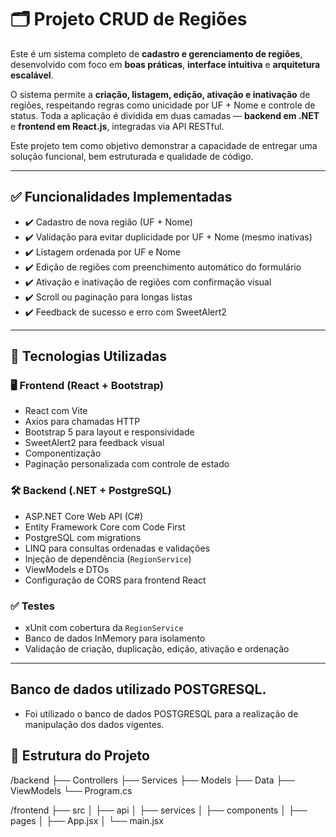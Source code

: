 # 🗂️ Projeto CRUD de Regiões

Este é um sistema completo de **cadastro e gerenciamento de regiões**, desenvolvido com foco em **boas práticas**, **interface intuitiva** e **arquitetura escalável**.

O sistema permite a **criação, listagem, edição, ativação e inativação** de regiões, respeitando regras como unicidade por UF + Nome e controle de status. Toda a aplicação é dividida em duas camadas — **backend em .NET** e **frontend em React.js**, integradas via API RESTful.

Este projeto tem como objetivo demonstrar a capacidade de entregar uma solução funcional, bem estruturada e qualidade de código.


---

## ✅ Funcionalidades Implementadas

- ✔️ Cadastro de nova região (UF + Nome)
- ✔️ Validação para evitar duplicidade por UF + Nome (mesmo inativas)
- ✔️ Listagem ordenada por UF e Nome
- ✔️ Edição de regiões com preenchimento automático do formulário
- ✔️ Ativação e inativação de regiões com confirmação visual
- ✔️ Scroll ou paginação para longas listas
- ✔️ Feedback de sucesso e erro com SweetAlert2

---

## 🚀 Tecnologias Utilizadas

### 🖥️ **Frontend** (React + Bootstrap)
- React com Vite
- Axios para chamadas HTTP
- Bootstrap 5 para layout e responsividade
- SweetAlert2 para feedback visual
- Componentização 
- Paginação personalizada com controle de estado

### 🛠️ **Backend** (.NET + PostgreSQL)
- ASP.NET Core Web API (C#)
- Entity Framework Core com Code First
- PostgreSQL com migrations
- LINQ para consultas ordenadas e validações
- Injeção de dependência (`RegionService`)
- ViewModels e DTOs
- Configuração de CORS para frontend React

### ✅ **Testes**
- xUnit com cobertura da `RegionService`
- Banco de dados InMemory para isolamento
- Validação de criação, duplicação, edição, ativação e ordenação

---

## Banco de dados utilizado POSTGRESQL.
- Foi utilizado o banco de dados POSTGRESQL para a realização de manipulação dos dados vigentes.

## 📁 Estrutura do Projeto
/backend
├── Controllers
├── Services
├── Models
├── Data
├── ViewModels
└── Program.cs

/frontend
├── src
│ ├── api
│ ├── services
│ ├── components
│ ├── pages
│ ├── App.jsx
│ └── main.jsx



